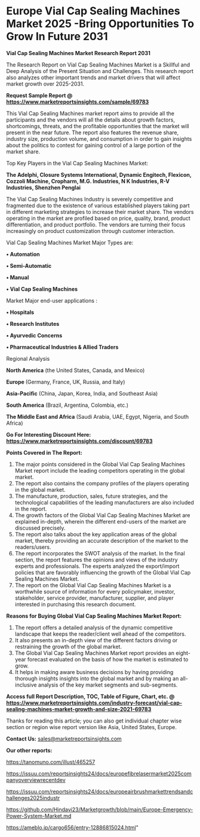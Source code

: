 # Europe Vial Cap Sealing Machines Market 2025 -Bring Opportunities To Grow In Future 2031

<strong>Vial Cap Sealing Machines Market Research Report 2031</strong>

The Research Report on Vial Cap Sealing Machines Market is a Skillful and Deep Analysis of the Present Situation and Challenges. This research report also analyzes other important trends and market drivers that will affect market growth over 2025-2031.

<strong>Request Sample Report @ <a href=https://www.marketreportsinsights.com/sample/69783>https://www.marketreportsinsights.com/sample/69783</a></strong>

This Vial Cap Sealing Machines market report aims to provide all the participants and the vendors will all the details about growth factors, shortcomings, threats, and the profitable opportunities that the market will present in the near future. The report also features the revenue share, industry size, production volume, and consumption in order to gain insights about the politics to contest for gaining control of a large portion of the market share.

Top Key Players in the Vial Cap Sealing Machines Market:

<strong>The Adelphi, Closure Systems International, Dynamic Engitech, Flexicon, Cozzoli Machine, Cropharm, M.G. Industries, N K Industries, R-V Industries, Shenzhen Penglai</strong>

The Vial Cap Sealing Machines Industry is severely competitive and fragmented due to the existence of various established players taking part in different marketing strategies to increase their market share. The vendors operating in the market are profiled based on price, quality, brand, product differentiation, and product portfolio. The vendors are turning their focus increasingly on product customization through customer interaction.

Vial Cap Sealing Machines Market Major Types are:

<strong>• Automation

• Semi-Automatic

• Manual

• Vial Cap Sealing Machines</strong>

Market Major end-user applications :

<strong>• Hospitals

• Research Institutes

• Ayurvedic Concerns

• Pharmaceutical Industries & Allied Traders</strong>

Regional Analysis

</u><strong><b>North America</b></strong> (the United States, Canada, and Mexico)

<strong><b>Europe </b></strong>(Germany, France, UK, Russia, and Italy)

<strong><b>Asia-Pacific</b></strong> (China, Japan, Korea, India, and Southeast Asia)

<strong><b>South America</b></strong> (Brazil, Argentina, Colombia, etc.)

<strong><b>The Middle East and Africa</b></strong> (Saudi Arabia, UAE, Egypt, Nigeria, and South Africa)

<strong>Go For Interesting Discount Here: <a href=https://www.marketreportsinsights.com/discount/69783>https://www.marketreportsinsights.com/discount/69783</a></strong>

<strong>Points Covered in The Report:</strong>
<ol>
  <li>The major points considered in the Global Vial Cap Sealing Machines Market report include the leading competitors operating in the global market.</li>
  <li>The report also contains the company profiles of the players operating in the global market.</li>
  <li>The manufacture, production, sales, future strategies, and the technological capabilities of the leading manufacturers are also included in the report.</li>
  <li>The growth factors of the Global Vial Cap Sealing Machines Market are explained in-depth, wherein the different end-users of the market are discussed precisely.</li>
  <li>The report also talks about the key application areas of the global market, thereby providing an accurate description of the market to the readers/users.</li>
  <li>The report incorporates the SWOT analysis of the market. In the final section, the report features the opinions and views of the industry experts and professionals. The experts analyzed the export/import policies that are favorably influencing the growth of the Global Vial Cap Sealing Machines Market.</li>
  <li>The report on the Global Vial Cap Sealing Machines Market is a worthwhile source of information for every policymaker, investor, stakeholder, service provider, manufacturer, supplier, and player interested in purchasing this research document.</li>
</ol>
<strong>Reasons for Buying Global Vial Cap Sealing Machines Market Report:</strong>

<ol>
  <li>The report offers a detailed analysis of the dynamic competitive landscape that keeps the reader/client well ahead of the competitors.</li>
  <li>It also presents an in-depth view of the different factors driving or restraining the growth of the global market.</li>
  <li>The Global Vial Cap Sealing Machines Market report provides an eight-year forecast evaluated on the basis of how the market is estimated to grow.</li>
  <li>It helps in making aware business decisions by having providing thorough insights insights into the global market and by making an all-inclusive analysis of the key market segments and sub-segments.</li>
</ol>
<strong>Access full Report Description, TOC, Table of Figure, Chart, etc. @ <a href=https://www.marketreportsinsights.com/industry-forecast/vial-cap-sealing-machines-market-growth-and-size-2021-69783>https://www.marketreportsinsights.com/industry-forecast/vial-cap-sealing-machines-market-growth-and-size-2021-69783</a></strong>


Thanks for reading this article; you can also get individual chapter wise section or region wise report version like Asia, United States, Europe.

<strong>Contact Us:</strong>
sales@marketreportsinsights.com

<strong>Our other reports:</strong>

<a href=https://tanomuno.com/illust/465257>https://tanomuno.com/illust/465257</a>

<a href=https://issuu.com/reportsinsights24/docs/europefibrelasermarket2025companyoverviewrecentdev>https://issuu.com/reportsinsights24/docs/europefibrelasermarket2025companyoverviewrecentdev</a>

<a href=https://issuu.com/reportsinsights24/docs/europeairbrushmarkettrendsandchallenges2025industr>https://issuu.com/reportsinsights24/docs/europeairbrushmarkettrendsandchallenges2025industr</a>

<a href=https://github.com/Hindavi23/Marketgrowth/blob/main/Europe-Emergency-Power-System-Market.md>https://github.com/Hindavi23/Marketgrowth/blob/main/Europe-Emergency-Power-System-Market.md</a>

<a href=https://ameblo.jp/cargo656/entry-12886815024.html>https://ameblo.jp/cargo656/entry-12886815024.html</a>"
